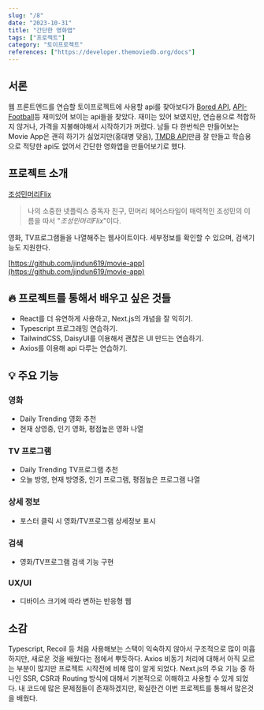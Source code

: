 ```yaml
---
slug: "/8"
date: "2023-10-31"
title: "간단한 영화앱"
tags: ["프로젝트"]
category: "토이프로젝트"
references: ["https://developer.themoviedb.org/docs"]
---
```


## 서론

웹 프론트엔드를 연습할 토이프로젝트에 사용할 api를 찾아보다가 [Bored API](http://www.boredapi.com/), [API-Football](https://www.api-football.com/)등 재미있어 보이는 api들을 찾았다. 재미는 있어 보였지만, 연습용으로 적합하지 않거나, 가격을 지불해야해서 시작하기가 꺼렸다. 남들 다 한번씩은 만들어보는 Movie App은 괜히 하기가 싫었지만(홍대병 맞음), [TMDB API](https://developer.themoviedb.org/docs)만큼 잘 만들고 학습용으로 적당한 api도 없어서 간단한 영화앱을 만들어보기로 했다.

## 프로젝트 소개

[조성민머리Flix](https://josungminmeoriflix.vercel.app/home)

> 나의 소중한 넷플릭스 중독자 친구, 민머리 헤어스타일이 매력적인 조성민의 이름을 따서 "_조성민머리Flix_"이다.

영화, TV프로그램들을 나열해주는 웹사이트이다. 세부정보를 확인할 수 있으며, 검색기능도 지원한다.

[https://github.com/jindun619/movie-app](https://github.com/jindun619/movie-app)

## 🔥 프로젝트를 통해서 배우고 싶은 것들

- React를 더 유연하게 사용하고, Next.js의 개념을 잘 익히기.
- Typescript 프로그래밍 연습하기.
- TailwindCSS, DaisyUI를 이용해서 괜찮은 UI 만드는 연습하기.
- Axios를 이용해 api 다루는 연습하기.

## 💡 주요 기능

### 영화

- Daily Trending 영화 추천
- 현재 상영중, 인기 영화, 평점높은 영화 나열

### TV 프로그램

- Daily Trending TV프로그램 추천
- 오늘 방영, 현재 방영중, 인기 프로그램, 평점높은 프로그램 나열

### 상세 정보

- 포스터 클릭 시 영화/TV프로그램 상세정보 표시

### 검색

- 영화/TV프로그램 검색 기능 구현

### UX/UI

- 디바이스 크기에 따라 변하는 반응형 웹

## 소감

Typescript, Recoil 등 처음 사용해보는 스택이 익숙하지 않아서 구조적으로 많이 미흡하지만, 새로운 것을 배웠다는 점에서 뿌듯하다. Axios 비동기 처리에 대해서 아직 모르는 부분이 많지만 프로젝트 시작전에 비해 많이 알게 되었다. Next.js의 주요 기능 중 하나인 SSR, CSR과 Routing 방식에 대해서 기본적으로 이해하고 사용할 수 있게 되었다. 내 코드에 많은 문제점들이 존재하겠지만, 확실한건 이번 프로젝트를 통해서 많은것을 배웠다.
